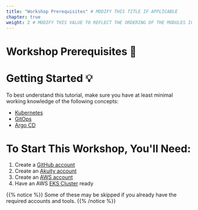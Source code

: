 ```yaml
---
title: "Workshop Prerequisites" # MODIFY THIS TITLE IF APPLICABLE
chapter: true
weight: 2 # MODIFY THIS VALUE TO REFLECT THE ORDERING OF THE MODULES IF APPLICABLE
---
```


# Workshop Prerequisites :construction:<!-- MODIFY THIS HEADING IF APPLICABLE -->

# Getting Started :bulb: <!-- MODIFY THIS SUBHEADING -->
To best understand this tutorial, make sure you have at least minimal working knowledge of the following concepts:
<ul>
<li><a href="https://youtu.be/4ht22ReBjno?t=164">Kubernetes</a></li>
<li><a href="https://akuity.io/blog/getting-into-gitops">GitOps</a></li>
<li><a href="https://akuity.io/blog/deployment-made-easy-with-argo-cd">Argo CD</a></li>
</ul>

# To Start This Workshop, You'll Need: 
<ol>
    <li>Create a <a href="https://github.com/">GitHub account</a></li>
    <li>Create an <a href="https://akuity.cloud">Akuity account</a></li>
    <li>Create an <a href="https://aws.amazon.com/free/?all-free-tier.sort-by=item.additionalFields.SortRank&all-free-tier.sort-order=asc&awsf.Free%20Tier%20Types=*all&awsf.Free%20Tier%20Categories=*all">AWS account</a></li>
    <li>Have an AWS <a href="https://docs.aws.amazon.com/eks/latest/userguide/getting-started.html">EKS Cluster</a> ready
</ol>

{{% notice %}}
Some of these may be skipped if you already have the required accounts and tools.
{{% /notice %}}